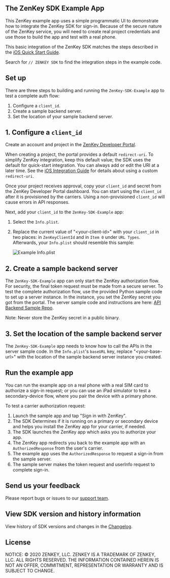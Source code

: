 ## The ZenKey SDK Example App

This ZenKey example app uses a simple programmatic UI to demonstrate how to integrate the ZenKey SDK for sign-in. Because of the secure nature of the ZenKey service, you will need to create real project credentials and use those to build the app and test with a real phone.

This basic integration of the ZenKey SDK matches the steps described in the [iOS Quick Start Guide](https://developer.myzenkey.com/ios-quickstart/).

Search for `// ZENKEY SDK` to find the integration steps in the example code.


## Set up

There are three steps to building and running the `ZenKey-SDK-Example` app to test a complete auth flow:

1. Configure a `client_id`.
2. Create a sample backend server.
3. Set the location of your sample backend server.

## 1. Configure a `client_id`

Create an account and project in the [ZenKey Developer Portal](https://portal.myzenkey.com).

When creating a project, the portal provides a default `redirect-uri`. To simplify ZenKey integration, keep this default value; the SDK uses the default for quick-start integration. You can always add or edit the URI at a later time. See the [iOS Integration Guide](https://developer.myzenkey.com/ios/) for details about using a custom `redirect-uri`.

Once your project receives approval, copy your `client_id` and secret from the ZenKey Developer Portal dashboard. You can start using the `client_id` after it is provisioned by the carriers. Using a non-provisioned `client_id` will cause errors in API responses.

Next, add your `client_id` to the `ZenKey-SDK-Example` app:
1. Select the `Info.plist`.
2. Replace the current value of "\<your-client-id\>" with your `client_id` in two places: in `ZenKeyClientId` and in `Item 0` under `URL Types`.
Afterwards, your `Info.plist` should resemble this sample:

   ![Example Info.plist](https://developer.myzenkey.com/static/plist_example-fee9d2c8f143c6588810064b768f6cd9.png)

## 2. Create a sample backend server

The `ZenKey-SDK-Example` app can only start the ZenKey authorization flow. For security, the final token request must be made from a secure server. To test the complete authorization flow, use the provided Python sample code to set up a server instance. In the instance, you set the ZenKey secret you got from the portal. The server sample code and instructions are here:
[API Backend Sample Repo](https://github.com/MyZenKey/sp-sdk-provider-integration-web/Examples/APIBackend).

Note: Never store the ZenKey secret in a public binary.

## 3. Set the location of the sample backend server

The `ZenKey-SDK-Example` app needs to know how to call the APIs in the server sample code. In the `Info.plist`'s `baseURL` key, replace "\<your-base-url\>" with the location of the sample backend server instance you created.

## Run the example app

You can run the example app on a real phone with a real SIM card to authorize a sign-in request; or you can use an iPad simulator to test a secondary-device flow, where you pair the device with a primary phone.

To test a carrier authorization request:
1. Launch the sample app and tap "Sign in with ZenKey".
2. The SDK Determines if it is running on a primary or secondary device and helps you install the ZenKey app for your carrier, if needed.
3. The SDK launches the ZenKey app which asks you to authorize your app.
4. The ZenKey app redirects you back to the example app with an `AuthorizedResponse` from the user's carrier.
5. The example app uses the `AuthorizedResponse` to request a sign-in from the sample server.
6. The sample server makes the token request and userInfo request to complete sign-in.

## Send us your feedback

Please report bugs or issues to our [support team](mailto:techsupport@myzenkey.com).

## View SDK version and history information

View history of SDK versions and changes in the [Changelog](../../CHANGELOG.md).

## License

NOTICE: © 2020 ZENKEY, LLC. ZENKEY IS A TRADEMARK OF ZENKEY, LLC. ALL RIGHTS RESERVED. THE INFORMATION CONTAINED HEREIN IS NOT AN OFFER, COMMITMENT, REPRESENTATION OR WARRANTY AND IS SUBJECT TO CHANGE.
